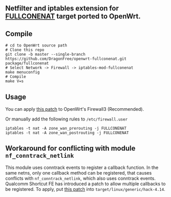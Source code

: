 ## Netfilter and iptables extension for [FULLCONENAT](https://github.com/Chion82/netfilter-full-cone-nat) target ported to OpenWrt.

Compile
---
```
# cd to OpenWrt source path
# Clone this repo
git clone -b master --single-branch https://github.com/DragonFree/openwrt-fullconenat.git package/fullconenat
# Select Network -> Firewall -> iptables-mod-fullconenat
make menuconfig
# Compile
make V=s
```

Usage
---
You can apply [this patch](https://github.com/LGA1150/fullconenat-fw3-patch) to OpenWrt's Firewall3 (Recommended).

Or manually add the following rules to `/etc/firewall.user`
```
iptables -t nat -A zone_wan_prerouting -j FULLCONENAT
iptables -t nat -A zone_wan_postrouting -j FULLCONENAT
```

Workaround for conflicting with module `nf_conntrack_netlink`
---
This module uses conntrack events to register a callback function. In the same netns, only one callback method can be registered, that causes conflicts with `nf_conntrack_netlink`, which also uses conntrack events. Qualcomm Shortcut FE has introduced a patch to allow multiple callbacks to be registered. To apply, put [this patch](https://github.com/coolsnowwolf/lede/blob/master/target/linux/generic/hack-4.14/952-net-conntrack-events-support-multiple-registrant.patch) into `target/linux/generic/hack-4.14`.
